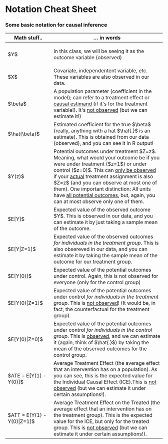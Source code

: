 ---
---

<style>
.invisible-text {
    display: none;
}

.btn-editor {
    font-weight: bold !important;
    font-size: 30px !important;
    color: rgba(132, 81, 161,1) !important;
}

.stackedit-button-wrapper {
    text-align: center;
    font-weight: bold;
    font-weight: bold;
    display: table;
    border-width: thick;
    border: 5px solid rgba(132, 81, 161,1);
    font-family: "Work Sans";
    border-radius: 15px;
    margin: 0em auto;
    overflow: hidden;
    padding: 0.4em 0.4em;
}
</style>

# Notation Cheat Sheet

### Some basic notation for causal inference

<table>
<colgroup>
<col width="20%" />
<col width="60%" />
</colgroup>
<thead>
<tr class="header">
<th>Math stuff..</th>
<th>… in words</th>
</tr>
</thead>
<tbody>
<tr class="odd">
<td>$Y$</td>
<td><p>In this class, we will be seeing it as the outcome variable (observed)</td>
</tr>
<tr class="even">
<td>$X$</td>
<td>Covariate, independentent variable, etc. These variables are also observed in our data.</td>
</tr>
<tr class="odd">
<td>$\beta$</td>
<td>A population parameter (coefficient in the model); can refer to a treatment effect or <u>causal estimand</u> (if it's for the treatment variable!). It's <u>not observed</u> (but we can estimate it!)</td>
</tr>
<tr class="even">
<td>$\hat{\beta}$</td>
<td>Estimated coefficient for the true $\beta$ (really, anything with a hat $\hat{.}$ is an estimate). This is obtained from our data (observed), and you can see it in R output!</td>
</tr>
<tr class="odd">
<td>$Y(z)$</td>
<td>Potential outcomes under treatment $Z=z$. Meaning, what would your outcome be if you were under treatment ($z=1$) or under control ($z=0)$. This can <u>only be observed</u> if your <u>actual</u> treatment assignment is also $Z=z$ (and you can observe at most one of them). One important distinction: All units have <u>all potential outcomes</u>, but, again, you can at most observe only one of them.</td>
</tr>
<tr class="even">
<td>$E[Y]$</td>
<td>Expected value of the observed outcome $Y$. This is observed in our data, and you can estimate it by just taking a sample mean of the outcome.</td>
</tr>
<tr class="odd">
<td>$E[Y|Z=1]$</td>
<td>Expected value of the observed outcomes <i>for individuals in the treatment group</i>. This is also obsereved in our data, and you can estimate it by taking the sample mean of the outcome for our treatment group.</td>
</tr>
<tr class="even">
<td>$E[Y(0)]$</td>
<td>Expected value of the potential outcomes under control. Again, this is not observed for everyone (only for the control group)</td>
</tr>
<tr class="odd">
<td>$E[Y(0)|Z=1]$</td>
<td>Expected value of the potential outcomes under control <i>for individuals in the treatment group</i>. This is <u>not observed</u>! (It would be, in fact, the counterfactual for the treatment group).</td>
</tr>
<tr class="even">
<td>$E[Y(0)|Z=0]$</td>
<td>Expected value of the potential outcomes under control <i>for individuals in the control group</i>. This is <u>observed</u>, and we can estimate it (again, think of $\hat{.}$) by taking the mean of the observed outcomes for the control group.</td>
</tr>
<tr class="odd">
<td>$ATE = E[Y(1) - Y(0)]$</td>
<td>Average Treatment Effect (the average effect that an intervention has on a population). As you can see, this is the expected value for the Individual Causal Effect (ICE).This is <u>not observed</u> (but we can estimate it under certain assumptions!).</td>
</tr>
<tr class="even">
<td>$ATT = E[Y(1) - Y(0)|Z=1]$</td>
<td>Average Treatment Effect on the Treated (the average effect that an intervention has on the treatment group). This is the expected value for the ICE, but only for the treated group. This is <u>not observed</u> (but we can estimate it under certain assumptions!).</td>
</tr>
</tbody>
</table>